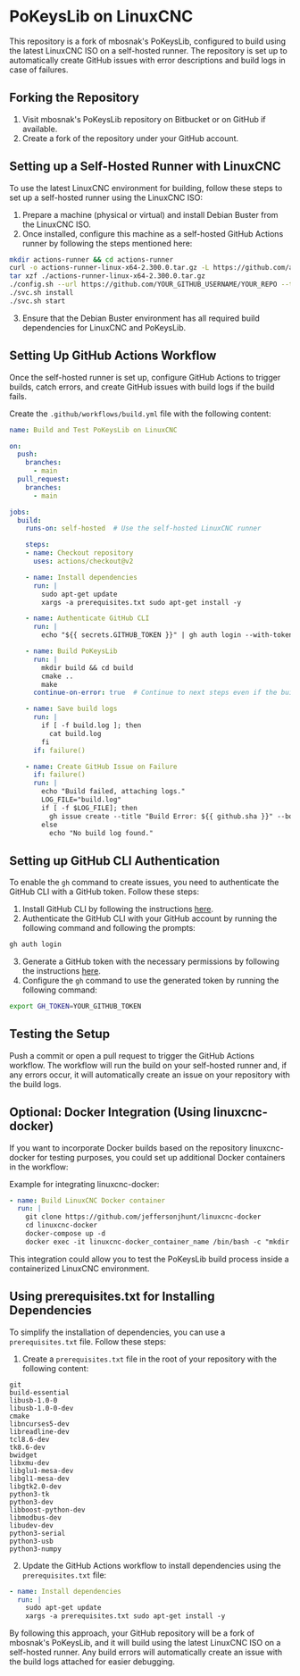 # PoKeysLib on LinuxCNC

This repository is a fork of mbosnak's PoKeysLib, configured to build using the latest LinuxCNC ISO on a self-hosted runner. The repository is set up to automatically create GitHub issues with error descriptions and build logs in case of failures.

## Forking the Repository

1. Visit mbosnak's PoKeysLib repository on Bitbucket or on GitHub if available.
2. Create a fork of the repository under your GitHub account.

## Setting up a Self-Hosted Runner with LinuxCNC

To use the latest LinuxCNC environment for building, follow these steps to set up a self-hosted runner using the LinuxCNC ISO:

1. Prepare a machine (physical or virtual) and install Debian Buster from the LinuxCNC ISO.
2. Once installed, configure this machine as a self-hosted GitHub Actions runner by following the steps mentioned here:

```sh
mkdir actions-runner && cd actions-runner
curl -o actions-runner-linux-x64-2.300.0.tar.gz -L https://github.com/actions/runner/releases/download/v2.300.0/actions-runner-linux-x64-2.300.0.tar.gz
tar xzf ./actions-runner-linux-x64-2.300.0.tar.gz
./config.sh --url https://github.com/YOUR_GITHUB_USERNAME/YOUR_REPO --token YOUR_TOKEN
./svc.sh install
./svc.sh start
```

3. Ensure that the Debian Buster environment has all required build dependencies for LinuxCNC and PoKeysLib.

## Setting Up GitHub Actions Workflow

Once the self-hosted runner is set up, configure GitHub Actions to trigger builds, catch errors, and create GitHub issues with build logs if the build fails.

Create the `.github/workflows/build.yml` file with the following content:

```yaml
name: Build and Test PoKeysLib on LinuxCNC

on:
  push:
    branches:
      - main
  pull_request:
    branches:
      - main

jobs:
  build:
    runs-on: self-hosted  # Use the self-hosted LinuxCNC runner

    steps:
    - name: Checkout repository
      uses: actions/checkout@v2

    - name: Install dependencies
      run: |
        sudo apt-get update
        xargs -a prerequisites.txt sudo apt-get install -y

    - name: Authenticate GitHub CLI
      run: |
        echo "${{ secrets.GITHUB_TOKEN }}" | gh auth login --with-token

    - name: Build PoKeysLib
      run: |
        mkdir build && cd build
        cmake ..
        make
      continue-on-error: true  # Continue to next steps even if the build fails

    - name: Save build logs
      run: |
        if [ -f build.log ]; then
          cat build.log
        fi
      if: failure()

    - name: Create GitHub Issue on Failure
      if: failure()
      run: |
        echo "Build failed, attaching logs."
        LOG_FILE="build.log"
        if [ -f $LOG_FILE]; then
          gh issue create --title "Build Error: ${{ github.sha }}" --body-file $LOG_FILE --label "build-error" --assignee @your-username
        else
          echo "No build log found."
```

## Setting up GitHub CLI Authentication

To enable the `gh` command to create issues, you need to authenticate the GitHub CLI with a GitHub token. Follow these steps:

1. Install GitHub CLI by following the instructions [here](https://cli.github.com/manual/installation).
2. Authenticate the GitHub CLI with your GitHub account by running the following command and following the prompts:

```sh
gh auth login
```

3. Generate a GitHub token with the necessary permissions by following the instructions [here](https://docs.github.com/en/github/authenticating-to-github/creating-a-personal-access-token).
4. Configure the `gh` command to use the generated token by running the following command:

```sh
export GH_TOKEN=YOUR_GITHUB_TOKEN
```

## Testing the Setup

Push a commit or open a pull request to trigger the GitHub Actions workflow. The workflow will run the build on your self-hosted runner and, if any errors occur, it will automatically create an issue on your repository with the build logs.

## Optional: Docker Integration (Using linuxcnc-docker)

If you want to incorporate Docker builds based on the repository linuxcnc-docker for testing purposes, you could set up additional Docker containers in the workflow:

Example for integrating linuxcnc-docker:

```yaml
- name: Build LinuxCNC Docker container
  run: |
    git clone https://github.com/jeffersonjhunt/linuxcnc-docker
    cd linuxcnc-docker
    docker-compose up -d
    docker exec -it linuxcnc-docker_container_name /bin/bash -c "mkdir build && cd build && cmake .. && make"
```

This integration could allow you to test the PoKeysLib build process inside a containerized LinuxCNC environment.

## Using prerequisites.txt for Installing Dependencies

To simplify the installation of dependencies, you can use a `prerequisites.txt` file. Follow these steps:

1. Create a `prerequisites.txt` file in the root of your repository with the following content:

```
git
build-essential
libusb-1.0-0
libusb-1.0-0-dev
cmake
libncurses5-dev
libreadline-dev
tcl8.6-dev
tk8.6-dev
bwidget
libxmu-dev
libglu1-mesa-dev
libgl1-mesa-dev
libgtk2.0-dev
python3-tk
python3-dev
libboost-python-dev
libmodbus-dev
libudev-dev
python3-serial
python3-usb
python3-numpy
```

2. Update the GitHub Actions workflow to install dependencies using the `prerequisites.txt` file:

```yaml
- name: Install dependencies
  run: |
    sudo apt-get update
    xargs -a prerequisites.txt sudo apt-get install -y
```

By following this approach, your GitHub repository will be a fork of mbosnak's PoKeysLib, and it will build using the latest LinuxCNC ISO on a self-hosted runner. Any build errors will automatically create an issue with the build logs attached for easier debugging.
